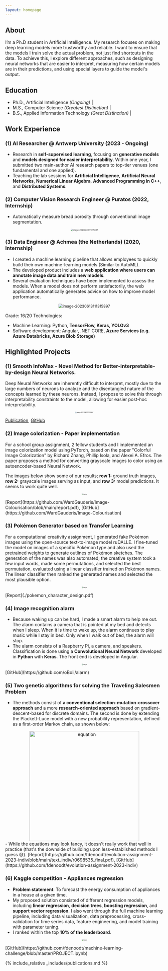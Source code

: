 ```yaml
---
layout: homepage
---
```


## About
I’m a Ph.D student in Artificial Intelligence. My research focuses on making deep learning models more trustworthy and reliable. I want to ensure that the models I train solve the actual problem, not just find shortcuts in the data. To achieve this, I explore different approaches, such as designing neural networks that are easier to interpret, measuring how certain models are in their predictions, and using special layers to guide the model's output.

## Education
- Ph.D., Artificial Intelligence *(Ongoing)* |
- M.S., Computer Science *(Greatest Distinction)* |
- B.S., Applied Information Technology *(Great Distinction)* |



## Work Experience

### (1) AI Researcher @ Antwerp University (2023 - Ongoing)

- Research in **self-supervised learning**, focusing on **generative models** and **models designed for easier interpretability**. Within one year, I submitted two main-author AI research papers to top-tier venues (one fundamental and one applied).
- Teaching the lab sessions for **Artificial Intelligence**, **Artificial Neural Networks**, **Numerical Linear Algebra**,  **Advanced Programming in C++**, and **Distributed Systems**.

### (2) Computer Vision Research Engineer @ Puratos (2022, Internship)

- Automatically measure bread porosity through conventional image segmentation.
<p align="center">
	<img src="assets/image-20240928005412193.png" alt="image-20230613111315897" style="zoom:45%;" />
</p>



### (3) Data Engineer @ Achmea (the Netherlands) (2020, Internship)
- I created a machine learning pipeline that allows employees to quickly build their own machine-learning models  (Similar to AutoML). 
- The developed product includes a **web application where users can annotate image data and train new models**. 
- Several evaluation techniques have been implemented to assess the models. When a model does not perform satisfactorily, the web application automatically generates advice on how to improve model performance.

<p align="center">
	<img src="assets/stack.png" alt="image-20230613111315897" style="zoom:85%;" />
</p>

Grade: 16/20
Technologies:

- Machine Learning: Python, **TensorFlow, Keras, YOLOv3**
- Software development: Angular, .NET CORE, **Azure Services (e.g. Azure Databricks, Azure Blob Storage)**



## Highlighted Projects

### (1) Smooth InfoMax - Novel Method for Better-interpretable-by-design Neural Networks.
Deep Neural Networks are inherently difficult to interpret, mostly due to the large numbers of neurons to analyze and the disentangled nature of the concepts learned by these neurons. Instead, I propose to solve this through interpretability constraints to the model, allowing for easier post-hoc interpretability. 

<p align="center">
	<img src="assets/image-20240928144450980.png" alt="image-20230613111315897" style="zoom:30%;" />
</p>

[Publication](https://arxiv.org/abs/2408.12936), [GitHub](https://github.com/fdenoodt/Smooth-InfoMax)

### (2) Image colorization - Paper implementation
For a school group assignment, 2 fellow students and I implemented an image colorization model using PyTorch, based on the paper "Colorful Image Colorization" by Richard Zhang, Phillip Isola, and Alexei A. Efros. The paper proposes a method for converting grayscale images to color using an autoencoder-based Neural Network.

The images below show some of our results; **row 1:** ground truth images, **row 2:** grayscale images serving as input, and **row 3:** model predictions. It seems to work quite well.
<p align="center">
	<img src="assets/image-20230119140203674.png" alt="image" style="zoom:30%;" />
</p>
[Report](https://github.com/WardGauderis/Image-Colourisation/blob/main/report.pdf), [GitHub](https://github.com/WardGauderis/Image-Colourisation)

### (3) Pokémon Generator based on Transfer Learning

For a computational creativity assignment, I generated fake Pokémon images using the open-source text-to-image model ruDALLE. I fine-tuned the model on images of a specific Pokémon type and also used the pretrained weights to generate outlines of Pokémon sketches. The generation of the names was also automated; the creative system took a few input words, made some permutations, and selected the best permutation, evaluated using a linear classifier trained on Pokémon names. The linear classifier then ranked the generated names and selected the most plausible option.

<p align="center">
	<img src="assets/image-20221226162855553.png" alt="image" style="zoom:30%;" />
</p>
[Report](./pokemon_character_design.pdf)

### (4) Image recognition alarm
- Because waking up can be hard, I made a smart alarm to help me out. The alarm contains a camera that is pointed at my bed and detects when I sleep. When it is time to wake up, the alarm continues to play music while I stay in bed. Only when I walk out of bed, the alarm will stop. 
- The alarm consists of a Raspberry Pi, a camera, and speakers. Classification is done using a **Convolutional Neural Network** developed in **Python** with **Keras**. The front end is developed in Angular.  

<p align="center">
	<img src="assets/image-20221226150245847.png" alt="image" style="zoom:30%;" />
</p>
[GitHub](https://github.com/oBoii/alarm)

### (5) Two genetic algorithms for solving the Traveling Salesmen Problem 
- The methods consist of **a conventional selection-mutation-crossover approach** and a more **research-oriented approach** based on gradient-descent-based for discrete domains. The second is done by extending the Plackett-Luce model with a new probability representation, defined as a first-order Markov chain, as shown below:

<div style="text-align: center;">
<img src="assets/image-20240910204235783.png" alt="equation" width="350"/>
</div>
- While the equations may look fancy, it doesn't really work that well in practice (that's the downside of building upon less-established methods I guess 😅).
  [Report](https://github.com/fdenoodt/evolution-assignment-2023-indiv/blob/main/text_indiv/r0698535_final.pdf), [GitHub](https://github.com/fdenoodt/evolution-assignment-2023-indiv)




### (6) Kaggle competition - Appliances regression
- **Problem statement**: To forecast the energy consumption of appliances in a house at a given time.
- My proposed solution consisted of different regression models, including **linear regression**, **decision trees**, **boosting regression**, and **support vector regression**. I also went through the full machine learning pipeline, including data visualization, data preprocessing, cross-validation for time series data, feature engineering, and model training with parameter tuning.
- I ranked within the top **10% of the leaderboard**. 

<p align="center">
	<img src="assets/image-20240910000816399.png" alt="image" style="zoom:30%;" />
</p>
[GitHub](https://github.com/fdenoodt/machine-learning-challenge/blob/master/PROJECT.ipynb)

{% include_relative _includes/publications.md %}

